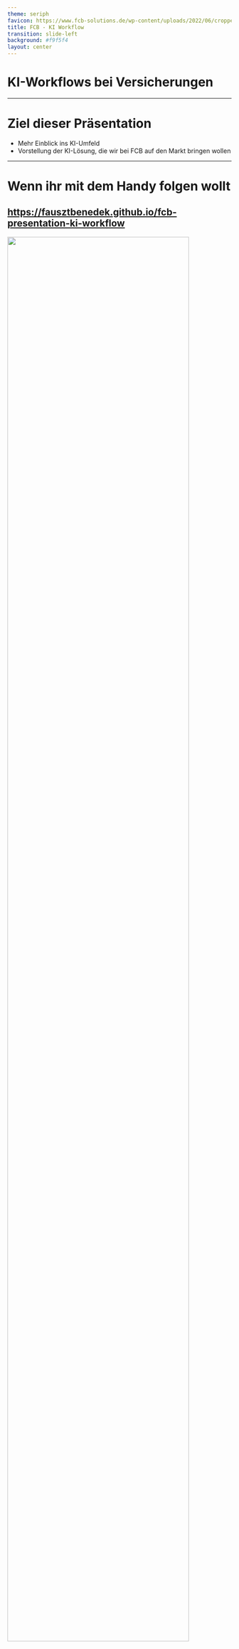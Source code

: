 ```yaml
---
theme: seriph
favicon: https://www.fcb-solutions.de/wp-content/uploads/2022/06/cropped-Logo_Blau-192x192.png
title: FCB - KI Workflow
transition: slide-left
background: #f9f5f4
layout: center
---
```


# KI-Workflows bei Versicherungen
<script setup>
import { useNav } from '@slidev/client'
import { onMounted } from 'vue'

const nav = useNav()

let previous = {}

onMounted(() => {
  window.addEventListener('keydown', (e) => {
    function onKeyToSlied(key, slide) {
        console.log("noKey")
        if (e.key === key) {
          console.log("pressed" + key )
          let current = nav.currentSlideNo.value
          if (slide == current) {
            nav.go(previous[key])
            previous[key] = undefined
          } else {
            previous[key] = current
            nav.go(slide)
          }
        }
    }
    onKeyToSlied('a', 12)
    onKeyToSlied('e', 18)
  })
})
</script>
--- 

# Ziel dieser Präsentation

- Mehr Einblick ins KI-Umfeld
- Vorstellung der KI-Lösung, die wir bei FCB auf den Markt bringen wollen

---

<div style="height: 100%;">

# Wenn ihr mit dem Handy folgen wollt

## https://fausztbenedek.github.io/fcb-presentation-ki-workflow
<img src="./public/qrcode.svg" style="height: 90%; margin: auto;"/>
</div>

---
layout: center
---

# Wichtige Terminologie


---

<style>
.slidev-page-5 .slidev-layout {
    display: flex;
    flex-flow: column;
}
</style>

# LLM - Large Language Model

<LLMAsAFunction />


---

<style>
.youtube {
width: 100%;
height: 100%;

}
</style>

<Youtube id="LPZh9BOjkQs" />

---
layout: two-cols
backgroundSize: contain
---

# Prompt

- Prompts sind Eingaben oder Anweisungen, die an ein Large Language Model (LLM) übermittelt werden.

::right::

<img src="./public/chat-gpt-interface.png" style="max-width: 92%"/>

---

# System Prompt

- Hinter unseren Anfragen an ChatGPT verbirgt sich eine Beschreibung, die festlegt, wie sich das LLM verhalten soll.

<table>
<tbody>
<tr v-click="2">
<td>System prompt</td>
<td>

```
Du bist ein hilfsbereiter Assistent, der immer 
freundlich und vertraut antwortet – so locker, 
als wären alle deine besten Freunde.
```
</td>
<td>

```
Du bist ein hilfsbereiter Assistent, der stets 
so formal wie möglich antwortet und immer 
versucht, die Menschen mit seinem 
Professionalismus zu beeindrucken.
```
</td>
</tr>
<tr v-click="1">
<td>User Prompt</td>
<td>

```
Wohin soll ich meine deutschen Kollegen 
mitnehmen, wenn sie mich in Budapest besuchen?
```
</td>
<td>

```
Wohin soll ich meine deutschen Kollegen 
mitnehmen, wenn sie mich in Budapest besuchen?
```
</td>
</tr>
<tr v-click="3">
<td>KI Antwort</td>
<td>

```
Super Frage! Nimm sie mit ins Ruinencafé 
Szimpla Kert, es ist ein absolutes Must-see in 
Budapest und eine coole Location für einen 
ersten Eindruck!
```
</td>
<td>

```
Ich empfehle eine Führung durch das ungarische 
Parlamentsgebäude, gefolgt von einer 
traditionellen ungarischen Mahlzeit in einem 
authentischen Restaurant, wie z.B. dem Goulash 
Disznókö.
```
</td>
</tr>
</tbody>
</table>

---

# Context Window (Kontextfenster)

- Die maximale Größe des Prompts.

<table>
<tbody>
<tr>
    <th><b>LLM</b></th> <th><b>Context Window (in Tokens)</b></th>
</tr>
<tr>
    <td>Llama 4 Scout</td> <td>10 Millionen</td>
</tr>
<tr>
    <td>GPT 5</td> <td>400 000</td>
</tr>
<tr>
    <td>GPT OSS 20B</td><td>131 000</td>
</tr>
<tr>
    <td>GPT-3.5</td><td>4 096</td><td>Damit hat OpenAI den AI-Boom gestartet</td>
</tr>
</tbody>
</table>

---

# Temperature

- Je höher der Wert, desto wahrscheinlicher ist es, dass das LLM Tokens (Wörter) wählt, die nicht am wahrscheinlichsten sind.
    - 0: immer das wahrscheinlichste

<br />

# KI-Agenten und KI-Workflows

- Dazu kommen wir noch am Ende.

---
layout: center
---

# Was wird hier, bei FCB gebaut?

---

# Architektur


```mermaid

graph LR

    __START__(Start)
    __START__ --> pre_process
    pre_process("Entscheidung, um welche GeVo es sich bei der Kundenanfrage handelt")
    pre_process -->|Alle anderen GeVos| uncovered
    pre_process --> termination
    pre_process --> address_change
    pre_process --> other
    subgraph Core
        termination("Kündigung")
        termination --> answer

        address_change("Adressänderung")
        address_change --> answer

        other("...")
        other --> answer

    end
    answer{{"Antwort an den Kunden"}}
    answer --> __END__
    __END__(Ende)
    uncovered("Nicht bearbeitbar") --> __END__;

```

---

<style>
.explanation .mermaid {
    padding-top: 90px;
    padding-left: 300px;
}
</style>

# Konvention bei meinen Diagrammen

<div class="explanation">

```mermaid
graph LR
    llm[[In diesem Block wird ein LLM angesprochen]]
    api_call{{In diesem Block wird eine API angesprochen}}
```
</div>

---

<style>
.container {
    height: 100%;
    display: grid;
    grid-template-columns: 1fr 1fr;
}
</style>

<div class="container">
<div>

# Pre-Process

- Um eine GeVo bearbeiten zu können, brauchen wir folgende Informationen:
    - Was ist der Stand im Bestandsystem?
    - Möglicherweise weitere Dokumente
- Daraus ergibt sich folgender Pre-Process-Flow


```text
Sehr geehrte Damen und Herren,

hiermit kündige ich meine Lebensversicherung 
mit der Vertragsnummer LV-123456 zum 31.12.2025.

Mit freundlichen Grüßen

Max Mustermann
```


</div>

<div style="justify-self: center; display: flex; align-items: center;">

```mermaid
graph TD
  customer_data_extract[["Versicherungsnummer aus dem Text der Kundenanfrage auslesen"]]
  fetch_customer_details{{"Abruf von Kundeninformationen über API"}}
  router[["Router"]]
  customer_data_extract --> fetch_customer_details
  fetch_customer_details --> router
```
</div>
</div>

---

# Router

- Entscheidet mithilfe eines LLMs zwischen den GeVos.
- Prompt sieht so aus (in Wirklichkeit natürlich komplexer):

```markdown
Welcher GeVo entspricht der folgenden Kundenanfrage?

{Kundenanfrage wird hier in den Prompt eingefügt}

Möglichkeiten:
- Adressänderung
- Kündigung
- Ich kann es nicht bestimmen
```

---

# Kündigung
```mermaid
graph LR
fetch_customer_documents{{"Kundenspezifische Dokumente abrufen"}}
termination_handled_by_llm[["Kündigung durch LLM behandeln lassen (Entscheidung treffen + Antwort formulieren)"]]
fetch_customer_documents --> termination_handled_by_llm
termination_handled_by_llm --> termination_execute
termination_handled_by_llm --> termination_escalate_to_human
termination_handled_by_llm --> termination_deny
termination_handled_by_llm --> ask_for_more_information
subgraph "Eigentliche Behandlung"
    termination_execute{{"Ausführung der Kündigung"}}
    termination_escalate_to_human{{"Weiterleitung an einen menschlichen Sachbearbeiter"}}
    termination_deny("Ablehnung der Kündigung")
    ask_for_more_information("Weitere Informationen vom Kunden erforderlich")
end 
answer{{Antwort an den Kunden}}
termination_execute --> answer
termination_deny --> answer
termination_escalate_to_human --> |#quot;Ich habe es an einen menschlichen Mitarbeiter eskaliert.#quot;|answer
ask_for_more_information --> answer
```

---

# Adressänderung

- Wird derzeit entwickelt.

---

# Architektur

<style>
/* Hack to make the big mermaid diagram scrollable */
.slidev-layout {
    overflow: scroll;
}
</style>

<div>

```mermaid

graph TD

    __START__(Start)
    __START__ --> Pre-process
    subgraph Pre-process
        customer_data_extract[["Auslesen der Versicherungsnummer aus dem Text"]]
        fetch_customer_details{{"Abruf von Kundeninformationen über API"}}
        router[["Router"]]
        customer_data_extract --> fetch_customer_details
        fetch_customer_details --> router
    end
    router -->|Alle anderen GeVos| uncovered
    router --> fetch_customer_documents
    router --> address_data_extract
    subgraph Core
        subgraph Kündigung
            fetch_customer_documents{{"Kundenspezifische Dokumente abrufen"}}
            termination_handled_by_llm[["Kündigung durch LLM behandeln lassen (Entscheidung treffen + Antwort formulieren)"]]
            fetch_customer_documents --> termination_handled_by_llm
            termination_handled_by_llm --> termination_actual_handling
            termination_actual_handling{{"Tatsächliche Durchführung der Kündigung bei Bedarf"}}
        end

        subgraph Adressänderung
            address_data_extract[["Auslesen von Adressdaten"]]
            address_change_execute{{"Ausführung der Adressänderung"}}
            address_data_extract --> address_change_execute
        end
        termination_actual_handling --> answer
        address_change_execute --> answer
        answer{{Antwort an den Kunden}}

    end
    answer{{"Antwort an den Kunden"}}
    todo_node("TODO: Wir haben noch nicht spezifiziert, was passieren soll")
    fetch_customer_details --> |"Kunde im System nicht gefunden"|todo_node
    customer_data_extract --> |"Versicherungsnummer nicht in der E-Mail gefunden"|todo_node
    answer --> __END__
    todo_node --> __END__
    __END__(Ende)
    uncovered("Nicht bearbeitbar") --> __END__;

```

</div>

---

<style>
.evaluations-container {
    display: flex;
    flex-flow: column;
    justify-content: space-between;
    height: 100%;
}
</style>

<div class="evaluations-container">
<div>

# Evaluierungen


- = Testen, wie gut die KI funktioniert

<div v-click="1">

- Bisher haben wir nur für die Kündigung Evaluierungen.
</div>
</div>

<div v-click="1">

```mermaid
graph LR

termination_handled_by_llm[["Kündigung durch LLM behandeln lassen (Entscheidung treffen + Antwort formulieren)"]]
termination_handled_by_llm --> Evaluierungen
subgraph Evaluierungen
direction LR
    right_decision[["Wurde die richtige Entscheidung getroffen?"]]
    answer_conciseness[["Ist die Antwort stilistisch korrekt?"]]
    other("...")
end
termination_handling{{"Tatsächliche Behandlung der Kündigung"}}
Evaluierungen --> termination_handling
```

</div>
</div>

---
layout: two-cols-header
---

# Evaluierungen

(Es gibt menschliche und LLM-basierte Evaluierungen)

::left::

## Ort im System

- Können bzw. sollen an verschiedenen Stellen im System stattfinden:
    - Nach dem Router, um zu prüfen, ob die richtige Entscheidung getroffen wurde
    - Nachdem die Antwort an den Kunden gesendet wurde (= Monitoring)

::right::

## Vorteile

- Hilfreich bei der Fehlersuche
- Monitoring bei Updates

## Nachteile

- Verursacht Kosten

(Es ist nicht notwendig, 100 % des Datenverkehrs durch die Evaluierungspipeline laufen zu lassen.)


---

<style>
/* Hack to make the big mermaid diagram scrollable */
.slidev-layout {
    overflow: scroll;
}
</style>

# Beispielablauf

<table>
<tbody>
<tr>
<td>
0. Kundenanfrage geht ein
</td>

<td>

```text
Sehr geehrte Damen und Herren,

hiermit kündige ich meine Lebensversicherung 
mit der Vertragsnummer LV-123456 zum 31.12.2025.

Mit freundlichen Grüßen

Max Mustermann
```
</td>
</tr>
<tr>
<td>
1. Auslesen der Versicherungsnummer aus dem Text
</td>

<td>

`LV-123456`
</td>
</tr>
<tr>


<td>

2. Abruf von Kundeninformationen über API
</td>

<td>

```json
{
    "insurance_number": "LV-123456",
    "customer_inquiry": "Sehr geehrte ...",
    "customer_information": {
        ...
    }
}
```
</td>

</tr>

<tr>

<td>

3. Router
</td>
<td>

`Kündigung`
</td>
</tr>

<tr>
<td>
4. Kündigung durch LLM behandeln lassen
</td>
<td>

```
Aktion: Kündigung durchführen
```
```text
Sehr geehrter Herr Mustermann,

vielen Dank für Ihre Nachricht. Wir bestätigen hiermit die Kündigung Ihrer 
Lebensversicherung mit der Vertragsnummer LV-123456 zum 31.12.2025.

Mit freundlichen Grüßen  
Ihr KI-Assistent
```
</td>
</tr>


<tr>
<td>
5. Evaluierungen
</td>
<td>

- Richtige Entscheidung: ✅
- Stilistisch korrekt: 🚫
</td>
</tr>

</tbody>
</table>

---
layout: center
---

# Expertenterminologie

---
layout: two-cols
---

# Tool calling


```mermaid
block
  columns 3
  label_system_prompt{{"System prompt"}}

  system_prompt("Du bist ein Assistent")
  tools("Zugang zum Kalender")

  label_user_prompt{{"User Prompt"}}
  user_prompt("Finde eine\nfreie Stunde nächste\nWoche für mich."):2

  space:3

  label_tool_call_request{{"Tool-Call-KI-Antwort"}}
  tool_call_request("tool_name: 'Kalender',\nparameters: {...}"):2

  user_prompt -- "Antwort vom LLM" --> tool_call_request
```

::right::

<div v-click>

```mermaid
block
  columns 3
  label_system_prompt{{"System prompt"}}

  system_prompt("Du bist ein Assistent")
  tools("Zugang zum Kalender")

  label_user_prompt{{"User Prompt"}}
  user_prompt("Finde eine\nfreie Stunde nächste\nWoche für mich."):2

  label_tool_call_request{{"Tool-Call-KI-Antwort"}}
  tool_call_request("tool_name: 'Kalender',\nparameters: {...}"):2

  label_tool_response{{"Tool Message"}}
  tool_response("tool_response: \n'2025-10-22 9:00 - 10:00'"):2

  space:3

  label_ki_response{{"KI-Antwort"}}
  ki_response("Ich habe dir nächste\nWoche Mittwoch zwischen\n9:00 und 10:00 eine\nfreie Stunde gefunden."):2

  tool_response -- "Antwort vom LLM" --> ki_response
```
</div>

---

# ChatGPT durchsucht das Web

```mermaid
sequenceDiagram
    participant User
    participant ChatGPT
    participant LLM
    participant Google
    User->>ChatGPT: 1. Was ist das leckerste Essen der Welt?
    ChatGPT->>LLM: 2. Was ist das leckerste Essen der Welt?
    LLM-->>ChatGPT: 3. Google: leckerstes Essen
    ChatGPT->>Google: 4. Google such durch API: leckerstes Essen
    Google-->>ChatGPT: 5. Ungarisches Lecsó
    ChatGPT->>LLM: 6. (2. 3. 5. Mitgeschickt)
    LLM-->>ChatGPT: Ungarisches Lecsó ist das leckerste auf der ganzen Welt
    ChatGPT-->>User: Ungarisches Lecsó ist das leckerste auf der ganzen Welt
```

---

<style>
.agents {
    height: 100%;
    display: flex;
    flex-flow: column;
}
.agents .mermaid {
    flex: 1;
    display: flex;
    justify-content: center;
}
</style>

<div class="agents">

# KI Agenten

```mermaid
block
    columns 2
    a("Kann Aktionen ausführen")
    b("Kann Gespräche speichern")
    c("Plant selbst \n(entscheidet, welche Aktion auszuführen ist)")
    d("Kann ein Profil des Nutzers führen\n(basierend auf früheren Gesprächen)")
```
</div>

---

# KI-Workflows

- Umgangssprachlich werden „Agenten“ und „Workflows“ oft gleichgesetzt.
- Welche Aktion ausgeführt wird, entscheidet jedoch die App – nicht das LLM.


--- 

<style>
.bracket-column {
  display: inline-block;
  position: relative;
  padding: 1em 2em;
  font-size: 1.2em;
}
.bracket-column::before,
.bracket-column::after {
  content: "";
  position: absolute;
  top: 0;
  bottom: 0;
  width: 10px;
  border: 4px solid currentColor;
}
.bracket-column::before {
  left: 0;
  border-right: none;
  border-radius: 20px 0 0 20px;
}
.bracket-column::after {
  right: 0;
  border-left: none;
  border-radius: 0 20px 20px 0;
}
</style>

# RAG

- Wir wollen Dokumente in den Prompt einfügen.
- Problem: Wir haben zu viel Text, er passt nicht ins Context Window.
- Lösung: Wir filtern mit Embeddings (Vektordatenbank).

---

# So funktionieren Embeddings

<div style="display: flex; justify-content: center; align-items: center; gap: 20px;">

```python
embeddings("Irgendein Text")
```

<span> = </span>

<span style="display: flex" class="bracket-column">
    <div style="display: flex; flex-flow: column; align-items: center;">
        <span>3.73303257e-02</span>  
        <span>5.11617884e-02</span> 
        <span>-3.06054106e-04</span>  
        <span>6.02098815e-02</span>
        <span>-1.17494367e-01</span> 
        <span>...</span> 
        <span>384 Zahlen</span> 
    </div>
</span>
</div>

- Sie sollen die Bedeutung des Textes codieren.
- Vektoren, die näher beieinander liegen, sind semantisch ähnlicher.
- Wir können den Kosinuswinkel zwischen zwei Embeddings schnell berechnen.


---

# RAG
(Retrieval-Augmented Generation)

```mermaid
graph LR
    user_query("Embeddings vom User Prompt")
    d1("Embeddings vom Dokument 1") <--> |Kosinuswinkel-Vergleich|user_query
    d2("Embeddings vom Dokument 2") <--> |Kosinuswinkel-Vergleich|user_query
    d_other("...") <--> |Kosinuswinkel-Vergleich|user_query
```

- So können wir das relevanteste Dokument finden.
- „A“ steht für: Der Inhalt der Dokumente kann potenziell verändert werden.


---
layout: center
---

# Danke für die Aufmerksamkeit
(Habt ihr Fragen?)
